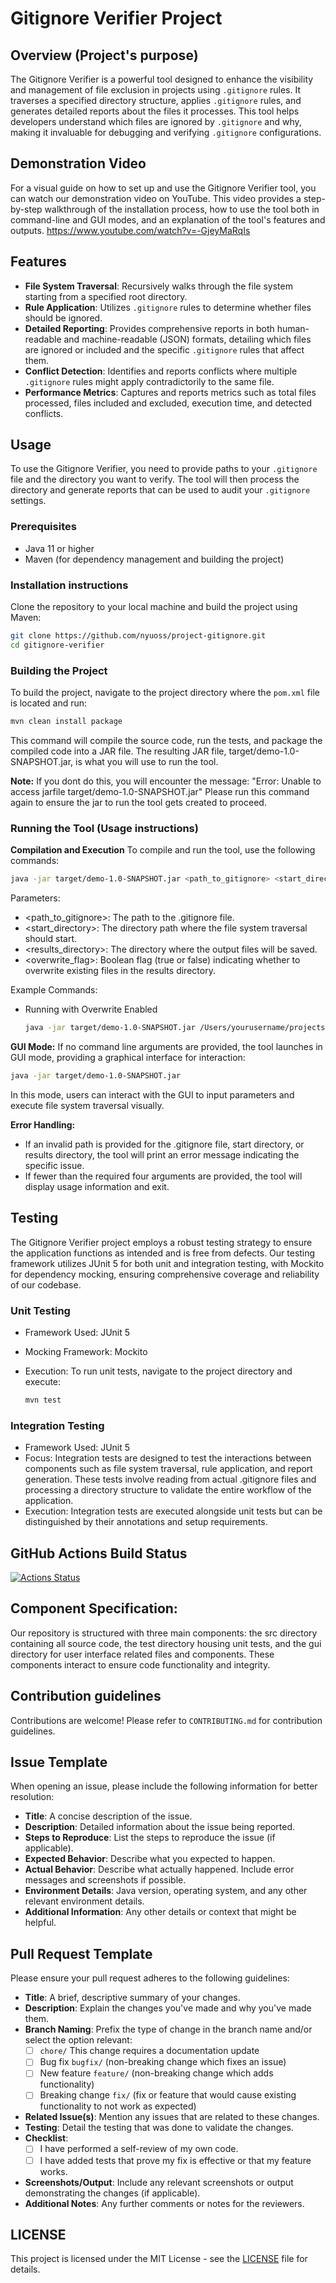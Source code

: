 # Gitignore Verifier Project

## Overview (Project's purpose)
The Gitignore Verifier is a powerful tool designed to enhance the visibility and management of file exclusion in projects using `.gitignore` rules. It traverses a specified directory structure, applies `.gitignore` rules, and generates detailed reports about the files it processes. This tool helps developers understand which files are ignored by `.gitignore` and why, making it invaluable for debugging and verifying `.gitignore` configurations.

## Demonstration Video
For a visual guide on how to set up and use the Gitignore Verifier tool, you can watch our demonstration video on YouTube. This video provides a step-by-step walkthrough of the installation process, how to use the tool both in command-line and GUI modes, and an explanation of the tool's features and outputs.
https://www.youtube.com/watch?v=-GjeyMaRqIs

## Features
- **File System Traversal**: Recursively walks through the file system starting from a specified root directory.
- **Rule Application**: Utilizes `.gitignore` rules to determine whether files should be ignored.
- **Detailed Reporting**: Provides comprehensive reports in both human-readable and machine-readable (JSON) formats, detailing which files are ignored or included and the specific `.gitignore` rules that affect them.
- **Conflict Detection**: Identifies and reports conflicts where multiple `.gitignore` rules might apply contradictorily to the same file.
- **Performance Metrics**: Captures and reports metrics such as total files processed, files included and excluded, execution time, and detected conflicts.

## Usage
To use the Gitignore Verifier, you need to provide paths to your `.gitignore` file and the directory you want to verify. The tool will then process the directory and generate reports that can be used to audit your `.gitignore` settings.

### Prerequisites
- Java 11 or higher
- Maven (for dependency management and building the project)

### Installation instructions
Clone the repository to your local machine and build the project using Maven:
```bash
git clone https://github.com/nyuoss/project-gitignore.git
cd gitignore-verifier
```

### Building the Project
To build the project, navigate to the project directory where the `pom.xml` file is located and run:

  ```bash
  mvn clean install package
  ```
This command will compile the source code, run the tests, and package the compiled code into a JAR file. 
The resulting JAR file, target/demo-1.0-SNAPSHOT.jar, is what you will use to run the tool.

**Note:** If you dont do this, you will encounter the message: 
"Error: Unable to access jarfile target/demo-1.0-SNAPSHOT.jar"
Please run this command again to ensure the jar to run the tool gets created to proceed.

### Running the Tool (Usage instructions)
**Compilation and Execution**
To compile and run the tool, use the following commands:
   ```bash
  java -jar target/demo-1.0-SNAPSHOT.jar <path_to_gitignore> <start_directory> <results_directory> <overwrite_flag>
  ```
Parameters:
  - <path_to_gitignore>: The path to the .gitignore file.
  - <start_directory>: The directory path where the file system traversal should start.
  - <results_directory>: The directory where the output files will be saved.
  - <overwrite_flag>: Boolean flag (true or false) indicating whether to overwrite existing files in the results directory.

  Example Commands:
  - Running with Overwrite Enabled
       ```bash
      java -jar target/demo-1.0-SNAPSHOT.jar /Users/yourusername/projects/myproject/.gitignore /Users/yourusername/projects/myproject /Users/yourusername/projects/myproject/results true
      ```

**GUI Mode:**
If no command line arguments are provided, the tool launches in GUI mode, providing a graphical interface for interaction:
  ```bash
  java -jar target/demo-1.0-SNAPSHOT.jar
  ```
In this mode, users can interact with the GUI to input parameters and execute file system traversal visually.

**Error Handling:**
- If an invalid path is provided for the .gitignore file, start directory, or results directory, the tool will print an error message indicating the specific issue.
- If fewer than the required four arguments are provided, the tool will display usage information and exit.

## Testing

The Gitignore Verifier project employs a robust testing strategy to ensure the application functions as intended and is free from defects. Our testing framework utilizes JUnit 5 for both unit and integration testing, with Mockito for dependency mocking, ensuring comprehensive coverage and reliability of our codebase.

### Unit Testing
- Framework Used: JUnit 5
- Mocking Framework: Mockito
- Execution: To run unit tests, navigate to the project directory and execute:
  
  ```bash
  mvn test
  ```
  
### Integration Testing
  - Framework Used: JUnit 5
  - Focus: Integration tests are designed to test the interactions between components such as file system traversal, rule application, and report generation. These tests involve reading from actual .gitignore files and processing a directory structure to validate the entire workflow of the application.
  - Execution: Integration tests are executed alongside unit tests but can be distinguished by their annotations and setup requirements.

## GitHub Actions Build Status

[![Actions Status](https://github.com/nyuoss/project-gitignore/workflows/Java%20CI/badge.svg)](https://github.com/nyuoss/project-gitignore/actions)


## Component Specification:
Our repository is structured with three main components: the src directory containing all source code, the test directory housing unit tests, and the gui directory for user interface related files and components. These components interact to ensure code functionality and integrity.


## Contribution guidelines
Contributions are welcome! Please refer to `CONTRIBUTING.md` for contribution guidelines.


## Issue Template

When opening an issue, please include the following information for better resolution:

- **Title**: A concise description of the issue.
- **Description**: Detailed information about the issue being reported.
- **Steps to Reproduce**: List the steps to reproduce the issue (if applicable).
- **Expected Behavior**: Describe what you expected to happen.
- **Actual Behavior**: Describe what actually happened. Include error messages and screenshots if possible.
- **Environment Details**: Java version, operating system, and any other relevant environment details.
- **Additional Information**: Any other details or context that might be helpful.

## Pull Request Template

Please ensure your pull request adheres to the following guidelines:

- **Title**: A brief, descriptive summary of your changes.
- **Description**: Explain the changes you've made and why you've made them.
- **Branch Naming**: Prefix the type of change in the branch name and/or select the option relevant:
  - [ ] `chore/` This change requires a documentation update
  - [ ] Bug fix `bugfix/` (non-breaking change which fixes an issue)
  - [ ] New feature `feature/` (non-breaking change which adds functionality)
  - [ ] Breaking change `fix/` (fix or feature that would cause existing functionality to not work as expected)
- **Related Issue(s)**: Mention any issues that are related to these changes.
- **Testing**: Detail the testing that was done to validate the changes.
- **Checklist**:
  - [ ] I have performed a self-review of my own code.
  - [ ] I have added tests that prove my fix is effective or that my feature works.
- **Screenshots/Output**: Include any relevant screenshots or output demonstrating the changes (if applicable).
- **Additional Notes**: Any further comments or notes for the reviewers.  

## LICENSE

This project is licensed under the MIT License - see the [LICENSE](LICENSE) file for details.
